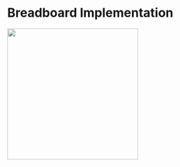 # Breadboard Implementation

<img src="https://github.com/akulagrawal/VHDL-Projects/blob/master/Images/IMG_20180111_152221.jpg" width="300">